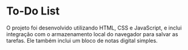 # To-Do List

O projeto foi desenvolvido utilizando HTML, CSS e JavaScript, e inclui integração com o armazenamento local do navegador para salvar as tarefas. Ele também inclui um bloco de notas digital simples.
